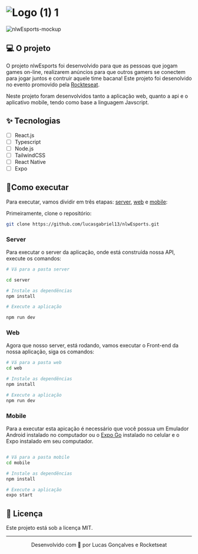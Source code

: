 # ![Logo (1) 1](https://user-images.githubusercontent.com/44211093/191263941-70d1ca5c-5970-4b67-ac63-8a8a60161a61.png)

![nlwEsports-mockup](https://user-images.githubusercontent.com/44211093/191263715-4ad2afd7-229d-4814-9ef7-cecc9e7a1d04.png)

## 💻 O projeto

O projeto nlwEsports foi desenvolvido para que as pessoas que jogam games on-line, realizarem anúncios para que outros gamers se conectem para jogar juntos e 
contruir aquele time bacana! Este projeto foi desenolvido no evento promovido pela [Rockteseat](https://rocketseat.com.br/).

Neste projeto foram desenvolvidos tanto a aplicação web, quanto a api e o aplicativo mobile, tendo como base a linguagem Javscript.

## ✨ Tecnologias

- [ ] React.js
- [ ] Typescript
- [ ] Node.js
- [ ] TailwindCSS
- [ ] React Native
- [ ] Expo

## 🚀Como executar

Para executar, vamos dividir em três etapas: [server](https://github.com/lucasgabriel13/nlwEsports/new/main?readme=1#server), [web](https://github.com/lucasgabriel13/nlwEsports/new/main?readme=1#web) e [mobile](https://github.com/lucasgabriel13/nlwEsports/new/main?readme=1#mobile):

Primeiramente, clone o repositório:
```bash
git clone https://github.com/lucasgabriel13/nlwEsports.git
```

### Server
Para executar o server da aplicação, onde está construída nossa API, execute os comandos:

```bash
# Vá para a pasta server

cd server

# Instale as dependências
npm install

# Execute a aplicação

npm run dev

```

### Web
Agora que nosso server, está rodando, vamos executar o Front-end da nossa aplicação, siga os comandos:

```bash
# Vá para a pasta web
cd web

# Instale as dependências
npm install

# Execute a aplicação
npm run dev
```

### Mobile
Para a executar esta apicação é necessário que você possua um Emulador Android instalado no computador ou o [Expo Go](https://expo.dev/client) instalado no celular e o Expo instalado em seu computador.

```bash

# Vá para a pasta mobile
cd mobile

# Instale as dependências
npm install

# Execute a aplicação
expo start

```

## 📕 Licença
Este projeto está sob a licença MIT.

---

<p align="center">Desenvolvido com 💜 por Lucas Gonçalves e Rocketseat</p>
